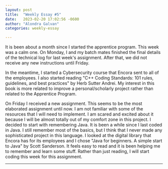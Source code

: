 ```yaml
---
layout: post
title:  "Weekly Essay #5"
date:   2023-02-20 17:02:56 -0600
author: "Alondra Galvan"
categories: weekly-essay

---
```


It is been about a month since I started the apprentice program. This week was a calm one. On Monday, I and my batch mates finished the final details of the technical log for last week's assignment. After that, we did not receive any new instructions until Friday. 

In the meantime, I started a Cybersecurity course that Encora sent to all of the employees. I also started reading "C++ Coding Standards: 101 rules, guidelines, and best practices" by Herb Sutter Andrei. My interest in this book is more related to improve a personal/scholarly project rather than related to the Apprentice Program. 

On Friday I received a new assignment. This seems to be the most elaborated assignment until now. I am not familiar with some of the resources that I will need to implement. I am scared and excited about it because I will be almost totally out of my comfort zone in this project. I decided to start with remembering Java. It is been a while since I last coded in Java. I still remember most of the basics, but I think that I never made any sophisticated project in this language. I looked at the digital library that Encora has for its employees and I chose "Java for beginners. A simple start to Java" by Scott Sanderson. It feels easy to read and it is been helping me to remember and learn some stuff. Rather than just reading, I will start coding this week for this assignment. 

***
